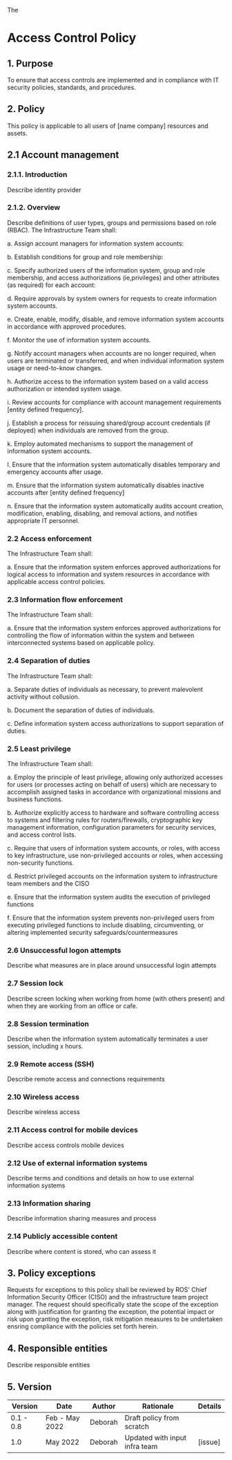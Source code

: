 The 


# Access Control Policy

## 1. Purpose

To ensure that access controls are implemented and in compliance with IT security policies, standards, and procedures. 

## 2. Policy

This policy is applicable to all users of [name company] resources and assets.

## 2.1 Account management

### 2.1.1. Introduction

Describe identity provider 

### 2.1.2. Overview 

Describe definitions of user types, groups and permissions based on role (RBAC). The Infrastructure Team shall:

a. Assign account managers for information system accounts:

b. Establish conditions for group and role membership:

c. Specify authorized users of the information system, group and role membership, and access authorizations (ie,privileges) and other attributes (as required) for each account:

d. Require approvals by system owners for requests to create information system accounts.

e. Create, enable, modify, disable, and remove information system accounts in accordance with approved procedures.

f. Monitor the use of information system accounts.

g. Notify account managers when accounts are no longer required, when users are terminated or transferred, and when individual information system usage or need-to-know changes.

h. Authorize access to the information system based on a valid access authorization or intended system usage.

i. Review accounts for compliance with account management requirements [entity defined frequency].

j. Establish a process for reissuing shared/group account credentials (if deployed) when individuals are removed from the group.

k. Employ automated mechanisms to support the management of information system accounts.

l. Ensure that the information system automatically disables temporary and emergency accounts after usage.

m. Ensure that the information system automatically disables inactive accounts after [entity defined frequency]

n. Ensure that the information system automatically audits account creation, modification, enabling, disabling, and removal actions, and notifies appropriate IT personnel.

### 2.2 Access enforcement

The Infrastructure Team shall:

a. Ensure that the information system enforces approved authorizations for logical access to information and system resources in accordance with applicable access control policies.

### 2.3 Information flow enforcement

The Infrastructure Team shall:

a. Ensure that the information system enforces approved authorizations for controlling the flow of information within the system and between interconnected systems based on applicable policy.

### 2.4 Separation of duties

The Infrastructure Team shall:

a. Separate duties of individuals as necessary, to prevent malevolent activity without collusion.

b. Document the separation of duties of individuals.

c. Define information system access authorizations to support separation of duties.

### 2.5 Least privilege

The Infrastructure Team shall:

a. Employ the principle of least privilege, allowing only authorized accesses for users (or processes acting on behalf of users) which are necessary to accomplish assigned tasks in accordance with organizational missions and business functions.

b. Authorize explicitly access to hardware and software controlling access to systems and filtering rules for routers/firewalls, cryptographic key management information, configuration parameters for security services, and access control lists.

c. Require that users of information system accounts, or roles, with access to key infrastructure, use non-privileged accounts or roles, when accessing non-security functions.

d. Restrict privileged accounts on the information system to infrastructure team members and the CISO 

e. Ensure that the information system audits the execution of privileged functions

f. Ensure that the information system prevents non-privileged users from executing privileged functions to include disabling, circumventing, or altering implemented security safeguards/countermeasures


### 2.6 Unsuccessful logon attempts

Describe what measures are in place around unsuccessful login attempts

### 2.7 Session lock

Describe screen locking when working from home (with others present) and when they are working from an office or cafe.

### 2.8 Session termination

Describe when the information system automatically terminates a user session, including x hours.

### 2.9 Remote access (SSH)

Describe remote access and connections requirements

### 2.10 Wireless access

Describe wireless access

### 2.11 Access control for mobile devices

Describe access controls mobile devices

### 2.12 Use of external information systems

Describe terms and conditions and details on how to use external information systems

### 2.13 Information sharing

Describe information sharing measures and process

### 2.14 Publicly accessible content

Describe where content is stored, who can assess it 

## 3. Policy exceptions

Requests for exceptions to this policy shall be reviewed by ROS' Chief Information Security Officer (CISO) and the infrastructure team project manager. 
The request should specifically state the scope of the exception along with justification for granting the exception, the potential impact or risk upon 
granting the exception, risk mitigation measures to be undertaken ensring compliance with the policies set forth herein. 

## 4. Responsible entities

Describe responsible entities

## 5. Version

| Version | Date | Author | Rationale | Details |
| ------ | ------ | ------ | ------ | ------ |
| 0.1 - 0.8 | Feb - May 2022 | Deborah | Draft policy from scratch | 
| 1.0 | May 2022 | Deborah | Updated with input infra team | [issue]
